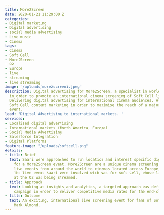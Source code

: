 ```yaml
---
title: More2Screen
date: 2020-01-21 11:29:00 Z
categories:
- Digital marketing
- Digital advertising
- social media advertising
- Live music
- Cinema
tags:
- Cinema
- Soft Cell
- More2Screen
- O2
- Europe
- live
- streaming
- live streaming
image: "/uploads/more2screen1.jpeg"
description: Digital advertising for More2Screen, a specialist in world-class events,
  in order to promote an international cinema screening of Soft Cell live at the O2.
  Delivering digital advertising for international cinema audiences. Aligning with
  Soft Cell content marketing in order to maximise the reach of a major live screening
  event.
lead: 'Digital Advertising to international markets. '
services:
- Localised digital advertising
- International markets (North America, Europe)
- Social Media Advertising
- Salesforce Integration
- Digital Platforms
feature-image: "/uploads/softcell.png"
details:
- title: Brief
  text: Saari were approached to run location and interest specific digital advertising
    for a More2Screen event. More2Screen are a unique cinema screening service streaming
    live events from around the world to cinemas located across Europe, U.S and Canada.
    The live event Saari were involved with was for Soft Cell, whose live performance
    at the O2 was being streamed.
- title: Approach
  text: Looking at insights and analytics, a targeted approach was defined for the
    campaign in order to deliver competitive media rates for the end-client.
- title: Outcome
  text: An exciting, international live screening event for fans of Soft Cell and
    Mark Almond.
---
```



